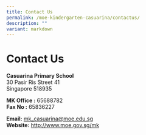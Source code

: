 ```yaml
---
title: Contact Us
permalink: /moe-kindergarten-casuarina/contactus/
description: ""
variant: markdown
---
```

Contact Us
==========

**Casuarina Primary School**<br>
30 Pasir Ris Street 41<br>
Singapore 518935<br>

**MK Office :**&nbsp;65688782<br>
**Fax No :**&nbsp;65836227<br>

**Email:** mk_casuarina@moe.edu.sg <br>
**Website:** http://www.moe.gov.sg/mk